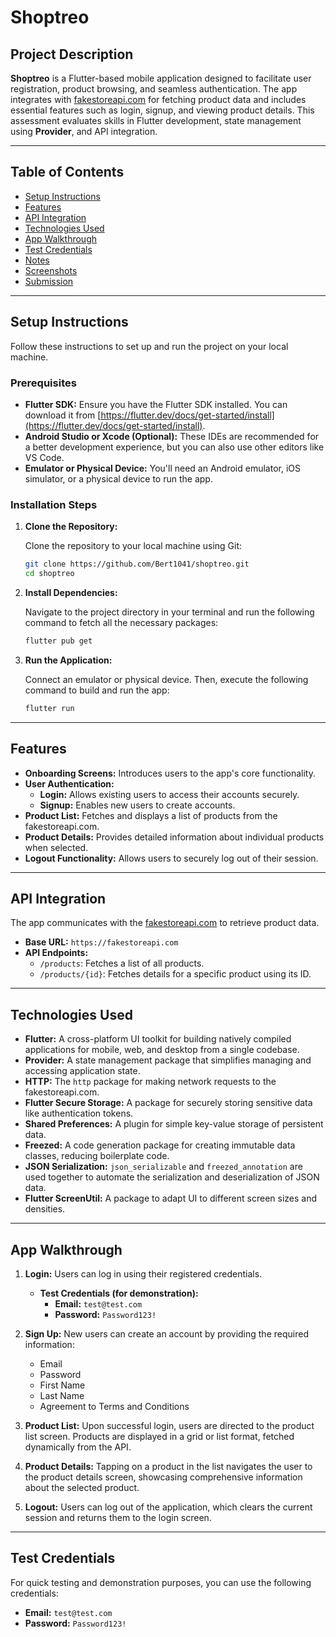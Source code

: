 # Shoptreo

## Project Description

**Shoptreo** is a Flutter-based mobile application designed to facilitate user registration, product browsing, and seamless authentication. The app integrates with [fakestoreapi.com](https://fakestoreapi.com) for fetching product data and includes essential features such as login, signup, and viewing product details. This assessment evaluates skills in Flutter development, state management using **Provider**, and API integration.

---

## Table of Contents

* [Setup Instructions](#setup-instructions)
* [Features](#features)
* [API Integration](#api-integration)
* [Technologies Used](#technologies-used)
* [App Walkthrough](#app-walkthrough)
* [Test Credentials](#test-credentials)
* [Notes](#notes)
* [Screenshots](#screenshots)
* [Submission](#submission)

---

## Setup Instructions

Follow these instructions to set up and run the project on your local machine.

### Prerequisites

* **Flutter SDK:** Ensure you have the Flutter SDK installed. You can download it from [https://flutter.dev/docs/get-started/install](https://flutter.dev/docs/get-started/install).
* **Android Studio or Xcode (Optional):** These IDEs are recommended for a better development experience, but you can also use other editors like VS Code.
* **Emulator or Physical Device:** You'll need an Android emulator, iOS simulator, or a physical device to run the app.

### Installation Steps

1.  **Clone the Repository:**

    Clone the repository to your local machine using Git:

    ```bash
    git clone https://github.com/Bert1041/shoptreo.git
    cd shoptreo
    ```

2.  **Install Dependencies:**

    Navigate to the project directory in your terminal and run the following command to fetch all the necessary packages:

    ```bash
    flutter pub get
    ```

3.  **Run the Application:**

    Connect an emulator or physical device. Then, execute the following command to build and run the app:

    ```bash
    flutter run
    ```

---

## Features

* **Onboarding Screens:** Introduces users to the app's core functionality.
* **User Authentication:**
    * **Login:** Allows existing users to access their accounts securely.
    * **Signup:** Enables new users to create accounts.
* **Product List:** Fetches and displays a list of products from the fakestoreapi.com.
* **Product Details:** Provides detailed information about individual products when selected.
* **Logout Functionality:** Allows users to securely log out of their session.

---

## API Integration

The app communicates with the [fakestoreapi.com](https://fakestoreapi.com) to retrieve product data.

* **Base URL:** `https://fakestoreapi.com`
* **API Endpoints:**
    * `/products`: Fetches a list of all products.
    * `/products/{id}`: Fetches details for a specific product using its ID.

---

## Technologies Used

* **Flutter:** A cross-platform UI toolkit for building natively compiled applications for mobile, web, and desktop from a single codebase.
* **Provider:** A state management package that simplifies managing and accessing application state.
* **HTTP:** The `http` package for making network requests to the fakestoreapi.com.
* **Flutter Secure Storage:** A package for securely storing sensitive data like authentication tokens.
* **Shared Preferences:** A plugin for simple key-value storage of persistent data.
* **Freezed:** A code generation package for creating immutable data classes, reducing boilerplate code.
* **JSON Serialization:** `json_serializable` and `freezed_annotation` are used together to automate the serialization and deserialization of JSON data.
* **Flutter ScreenUtil:** A package to adapt UI to different screen sizes and densities.

---

## App Walkthrough

1.  **Login:** Users can log in using their registered credentials.
    * **Test Credentials (for demonstration):**
        * **Email:** `test@test.com`
        * **Password:** `Password123!`

2.  **Sign Up:** New users can create an account by providing the required information:
    * Email
    * Password
    * First Name
    * Last Name
    * Agreement to Terms and Conditions

3.  **Product List:** Upon successful login, users are directed to the product list screen. Products are displayed in a grid or list format, fetched dynamically from the API.

4.  **Product Details:** Tapping on a product in the list navigates the user to the product details screen, showcasing comprehensive information about the selected product.

5.  **Logout:** Users can log out of the application, which clears the current session and returns them to the login screen.

---

## Test Credentials

For quick testing and demonstration purposes, you can use the following credentials:

* **Email:** `test@test.com`
* **Password:** `Password123!`

